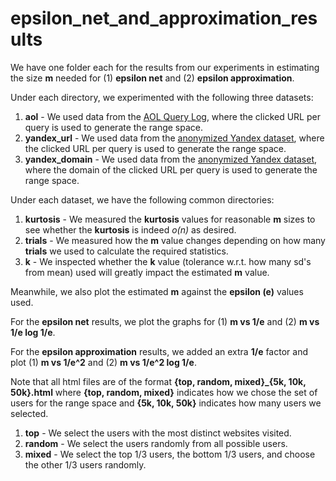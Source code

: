 # epsilon_net_and_approximation_results

We have one folder each for the results from our experiments in estimating the size **m** needed for (1) **epsilon net** and (2) **epsilon approximation**.

Under each directory, we experimented with the following three datasets:
1. **aol** - We used data from the [AOL Query Log](http://www.cim.mcgill.ca/~dudek/206/Logs/AOL-user-ct-collection/), where the clicked URL per query is used to generate the range space.
2. **yandex_url** - We used data from the [anonymized Yandex dataset](https://www.kaggle.com/c/yandex-personalized-web-search-challenge/overview), where the clicked URL per query is used to generate the range space.
3. **yandex_domain** - We used data from the [anonymized Yandex dataset](https://www.kaggle.com/c/yandex-personalized-web-search-challenge/overview), where the domain of the clicked URL per query is used to generate the range space.

Under each dataset, we have the following common directories:
1. **kurtosis** - We measured the **kurtosis** values for reasonable **m** sizes to see whether the **kurtosis** is indeed _o(n)_ as desired.
2. **trials** - We measured how the **m** value changes depending on how many **trials** we used to calculate the required statistics.
3. **k** - We inspected whether the **k** value (tolerance w.r.t. how many sd's from mean) used will greatly impact the estimated **m** value.

Meanwhile, we also plot the estimated **m** against the **epsilon (e)** values used.

For the **epsilon net** results, we plot the graphs for (1) **m vs 1/e** and (2) **m vs 1/e log 1/e**.

For the **epsilon approximation** results, we added an extra **1/e** factor and plot (1) **m vs 1/e^2** and (2) **m vs 1/e^2 log 1/e**.

Note that all html files are of the format **{top, random, mixed}\_{5k, 10k, 50k}.html** where **{top, random, mixed}** indicates how we chose the set of users for the range space and **{5k, 10k, 50k}** indicates how many users we selected.
1. **top** - We select the users with the most distinct websites visited.
2. **random** - We select the users randomly from all possible users.
3. **mixed** - We select the top 1/3 users, the bottom 1/3 users, and choose the other 1/3 users randomly.
